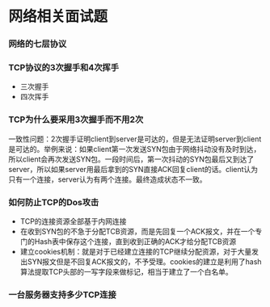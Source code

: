 # 网络相关面试题

### 网络的七层协议



### TCP协议的3次握手和4次挥手

- 三次握手
- 四次挥手

### TCP为什么要采用3次握手而不用2次

一致性问题：2次握手证明client到server是可达的，但是无法证明server到client是可达的。举例来说：如果client第一次发送SYN包由于网络抖动没有及时到达，所以client会再次发送SYN包。一段时间后，第一次抖动的SYN包最后又到达了server，所以如果server用最后拿到的SYN直接ACK回复client的话。client认为只有一个连接，server认为有两个连接。最终造成状态不一致。

### 如何防止TCP的Dos攻击

- TCP的连接资源全部基于内网连接
- 在收到SYN包的不急于分配TCB资源，而是先回复一个ACK报文，并在一个专门的Hash表中保存这个连接，直到收到正确的ACK才给分配TCB资源
- 建立cookies机制：就是对于已经建立连接的TCP继续分配资源，对于大量发出SYN报文但是不回复ACK报文的，不予受理。cookies的建立是利用了hash算法提取TCP头部的一写字段来做标记，相当于建立了一个白名单。

### 一台服务器支持多少TCP连接

